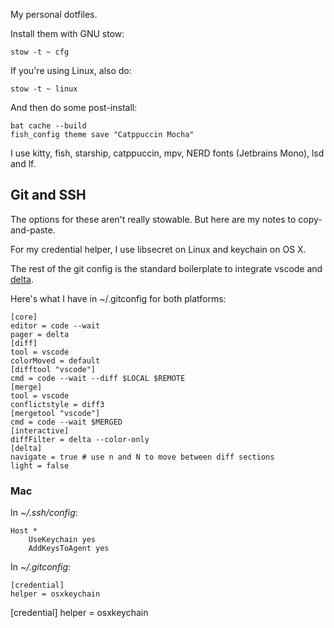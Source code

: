 My personal dotfiles.

Install them with GNU stow:

    stow -t ~ cfg

If you're using Linux, also do:

    stow -t ~ linux

And then do some post-install:

    bat cache --build
    fish_config theme save "Catppuccin Mocha"

I use kitty, fish, starship, catppuccin, mpv, NERD fonts (Jetbrains Mono), lsd and lf.

## Git and SSH

The options for these aren't really stowable. But here are my notes to copy-and-paste.

For my credential helper, I use libsecret on Linux and keychain on OS X.

The rest of the git config is the standard boilerplate to integrate vscode and
[delta](https://github.com/dandavison/delta).

Here's what I have in ~/.gitconfig for both platforms:

    [core]
    editor = code --wait
    pager = delta
    [diff]
    tool = vscode
    colorMoved = default
    [difftool "vscode"]
    cmd = code --wait --diff $LOCAL $REMOTE
    [merge]
    tool = vscode
    conflictstyle = diff3
    [mergetool "vscode"]
    cmd = code --wait $MERGED
    [interactive]
    diffFilter = delta --color-only
    [delta]
    navigate = true # use n and N to move between diff sections
    light = false

### Mac

In *~/.ssh/config*:

    Host *
        UseKeychain yes
        AddKeysToAgent yes

In *~/.gitconfig*:

    [credential]
    helper = osxkeychain

[credential]
	helper = osxkeychain